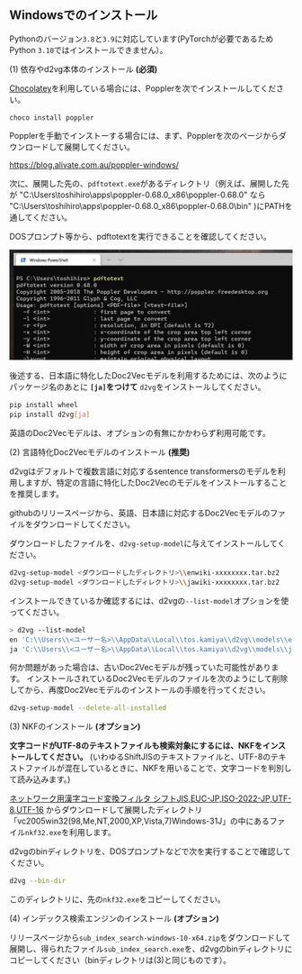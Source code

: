 ## Windowsでのインストール

Pythonのバージョン`3.8`と`3.9`に対応しています(PyTorchが必要であるためPython `3.10`ではインストールできません）。

(1) 依存やd2vg本体のインストール **(必須)**

[Chocolatey](https://chocolatey.org/)を利用している場合には、Popplerを次でインストールしてください。

```
choco install poppler
```

Popplerを手動でインストーする場合には、まず、Popplerを次のページからダウンロードして展開してください。

https://blog.alivate.com.au/poppler-windows/

次に、展開した先の、`pdftotext.exe`があるディレクトリ（例えば、展開した先が "C:\Users\toshihiro\apps\poppler-0.68.0_x86\poppler-0.68.0" なら "C:\Users\toshihiro\apps\poppler-0.68.0_x86\poppler-0.68.0\bin\" )にPATHを通してください。

DOSプロンプト等から、pdftotextを実行できることを確認してください。

![](images/win-pdftotext.png)

後述する、日本語に特化したDoc2Vecモデルを利用するためには、次のようにパッケージ名のあとに **`[ja]`をつけて** `d2vg`をインストールしてください。

```sh
pip install wheel
pip install d2vg[ja]
```

英語のDoc2Vecモデルは、オプションの有無にかかわらず利用可能です。

(2) 言語特化Doc2Vecモデルのインストール **(推奨)**

d2vgはデフォルトで複数言語に対応するsentence transformersのモデルを利用しますが、特定の言語に特化したDoc2Vecのモデルをインストールすることを推奨します。

githubのリリースページから、英語、日本語に対応するDoc2Vecモデルのファイルをダウンロードしてください。

ダウンロードしたファイルを、`d2vg-setup-model`に与えてインストールしてください。

```sh
d2vg-setup-model <ダウンロードしたディレクトリ>\\enwiki-xxxxxxxx.tar.bz2
d2vg-setup-model <ダウンロードしたディレクトリ>\\jawiki-xxxxxxxx.tar.bz2
```

インストールできているか確認するには、d2vgの`--list-model`オプションを使ってください。

```sh
> d2vg --list-model
en 'C:\\Users\\<ユーザー名>\\AppData\\Local\\tos.kamiya\\d2vg\\models\\enwiki-xxxxxxxx\\en-s.model.toml'
ja 'C:\\Users\\<ユーザー名>\\AppData\\Local\\tos.kamiya\\d2vg\\models\\jawiki-xxxxxxxx\\ja.model.toml'
```

何か問題があった場合は、古いDoc2Vecモデルが残っていた可能性があります。
インストールされているDoc2Vecモデルのファイルを次のようにして削除してから、再度Doc2Vecモデルのインストールの手順を行ってください。

```sh
d2vg-setup-model --delete-all-installed
```

(3) NKFのインストール **(オプション)**

**文字コードがUTF-8のテキストファイルも検索対象にするには、NKFをインストールしてください。**
(いわゆるShiftJISのテキストファイルと、UTF-8のテキストファイルが混在しているときに、NKFを用いることで、文字コードを判別して読み込みます。)

[ネットワーク用漢字コード変換フィルタ シフトJIS,EUC-JP,ISO-2022-JP,UTF-8,UTF-16](https://www.vector.co.jp/soft/win95/util/se295331.html)
からダウンロードして展開したディレクトリ「vc2005win32(98,Me,NT,2000,XP,Vista,7)Windows-31J」の中にあるファイル`nkf32.exe`を利用します。

d2vgのbinディレクトリを、DOSプロンプトなどで次を実行することで確認してください。

```sh
d2vg --bin-dir
```

このディレクトリに、先の`nkf32.exe`をコピーしてください。

(4) インデックス検索エンジンのインストール **(オプション)**

リリースページから`sub_index_search-windows-10-x64.zip`をダウンロードして展開し、得られたファイル`sub_index_search.exe`を、d2vgのbinディレクトリにコピーしてください（binディレクトリは(3)と同じものです）。
